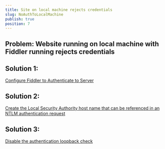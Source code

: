 ```yaml
---
title: Site on local machine rejects credentials
slug: NoAuthToLocalMachine
publish: true
position: 7
---
```


Problem: Website running on local machine with Fiddler running rejects credentials
----------------------------------------------------------------------------------

Solution 1:
-----------

[Configure Fiddler to Authenticate to Server][1]

Solution 2: 
-----------

[Create the Local Security Authority host name that can be referenced in an NTLM authentication request][2]

Solution 3:
-----------

[Disable the authentication loopback check][2]

[1]: ../Tasks/AuthenticateWithCBT
[2]: http://support.microsoft.com/kb/926642
